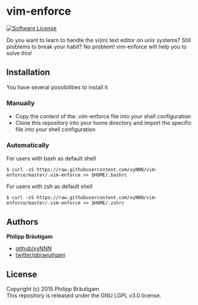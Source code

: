 # vim-enforce

[![Software License](https://img.shields.io/badge/license-LGPL%203.0-brightgreen.svg?style=flat-square)](LICENSE)

Do you want to learn to handle the vi(m) text editor on unix systems? Still problems to break your habit?
No problem! vim-enforce will help you to solve this!

## Installation

You have several possibilities to install it

### Manually

* Copy the content of the .vim-enforce file into your shell configuration
* Clone this repository into your home directory and import the specific file into your shell configuration

### Automatically

For users with bash as default shell

    $ curl -sS https://raw.githubusercontent.com/xyNNN/vim-enforce/master/.vim-enforce >> $HOME/.bashrc

For users with zsh as default shell

    $ curl -sS https://raw.githubusercontent.com/xyNNN/vim-enforce/master/.vim-enforce >> $HOME/.zshrc

## Authors

**Philipp Bräutigam**

+ [github/xyNNN](https://github.com/xyNNN)
+ [twitter/pbraeutigam](http://twitter.com/pbraeutigam)

## License
Copyright (c) 2015 Philipp Bräutigam  
This repository is released under the GNU LGPL v3.0 license.
